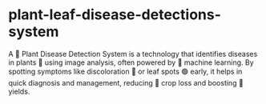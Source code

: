 # plant-leaf-disease-detections-system
A 🌱 Plant Disease Detection System is a technology that identifies diseases in plants 🌿 using image analysis, often powered by 🧠 machine learning. By spotting symptoms like discoloration 🎨 or leaf spots 🟢 early, it helps in quick diagnosis and management, reducing 🌾 crop loss and boosting 🌾 yields.
